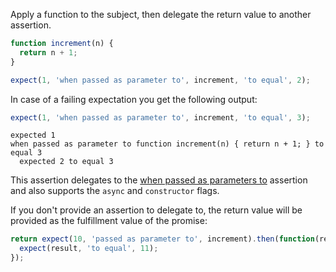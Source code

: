 Apply a function to the subject, then delegate the return value to another assertion.

```js
function increment(n) {
  return n + 1;
}

expect(1, 'when passed as parameter to', increment, 'to equal', 2);
```

In case of a failing expectation you get the following output:

```js
expect(1, 'when passed as parameter to', increment, 'to equal', 3);
```

```output
expected 1
when passed as parameter to function increment(n) { return n + 1; } to equal 3
  expected 2 to equal 3
```

This assertion delegates to the
[when passed as parameters to](../../array-like/when-passed-as-parameters-to/)
assertion and also supports the `async` and `constructor` flags.

If you don't provide an assertion to delegate to, the return value will be provided
as the fulfillment value of the promise:

<!-- unexpected-markdown async:true -->
```js
return expect(10, 'passed as parameter to', increment).then(function(result) {
  expect(result, 'to equal', 11);
});
```
